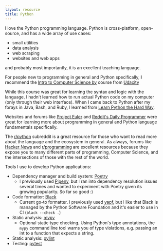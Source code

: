 ```yaml
---
layout: resource
title: Python
---
```


I love the Python programming language. Python is cross-platform, open-source,
and has a wide array of use cases:

- small utilities
- data analysis
- web scraping
- websites and web apps

and probably most importantly, it is an excellent teaching language.

For people new to programming in general and Python specifically, I recommend
the [Intro to Computer Science by](https://web.archive.org/web/20150215170825/https://www.udacity.com/course/cs101) course
from [Udacity](https://www.udacity.com/)

While this course was great for learning the syntax and logic with the
language, I hadn't learned how to run actual Python code on my computer (only
through their web interface). When I came back to Python after my forays in
Java, Bash, and Ruby, I learned from [Learn Python the Hard
Way](https://learnpythonthehardway.org/).

Websites and forums like [Project Euler](https://projecteuler.net/) and
[Reddit's Daily Programmer](https://www.reddit.com/r/dailyprogrammer) were great
for learning more about programming in general and Python language fundamentals
specifically.

The [r/python](https://www.reddit.com/r/programming) subreddit is a great
resource for those who want to read more about the language and the ecosystem
in general. As always, forums like [Hacker News](https://news.ycombinator.com/)
and [r/programming](https://www.reddit.com/r/programming) are excellent
resources because they expose you to many different parts of programming,
Computer Science, and the intersections of those with the rest of the world.

Tools I use to develop Python applications:

- Dependency manager and build system: [Poetry](https://python-poetry.org/)
  - I previously used [Pipenv](https://pipenv.readthedocs.io/en/latest/), but I
    ran into dependency resolution issues several times and wanted to experiment
    with Poetry given its growing popularity. So far so good :)
- Code formatter: [Black](https://github.com/psf/black)
  - Current go-to formatter. I previously used [yapf](https://github.com/google/yapf),
    but I like that Black is managed by the Python Software Foundation and it's
    easier to use in CI (`black --check .`)
- Static analysis: [mypy](https://github.com/python/mypy)
  - Optional static type checking. Using Python's type annotations, the `mypy`
    command line tool warns you of type violations, e.g. passing an int to a
    function that expects a string.
- Static analysis: [pylint](https://www.pylint.org/)
- Testing: [pytest](https://docs.pytest.org/en/latest/)
